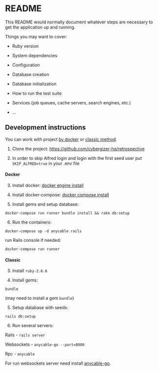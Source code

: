 # README

This README would normally document whatever steps are necessary to get the
application up and running.

Things you may want to cover:

* Ruby version

* System dependencies

* Configuration

* Database creation

* Database initialization

* How to run the test suite

* Services (job queues, cache servers, search engines, etc.)

* ...

## Development instructions
You can work with project [by docker](#docker) or [classic method](#classic).

1. Clone the project: https://github.com/cybergizer-hq/retrospective


2. In order to skip Alfred login and login with the first seed user
   put `SKIP_ALFRED=true` in your .env file

#### Docker

3.  Install docker:  [docker engine install](https://docs.docker.com/engine/install/ "docker engine install")


4. Install docker-compose: [docker compose install](https://docs.docker.com/compose/install/ "docker compose install")


5. Install gems and setup database:
```
docker-compose run runner bundle install && rake db:setup
```

6. Run the containers:
```
docker-compose up -d anycable rails
```

run Rails console if needed:
```
docker-compose run runner
```

#### Classic

3. Install `ruby-2.6.6`


4. Install gems:
```
bundle
```
(may need to install a gem `bundle`)


5. Setup database with seeds:
```
rails db:setup
```

6.  Run several servers:

Rails - `rails server`

Websockets - `anycable-go --port=8080`

Rpc - `anycable`

For run websockets server need install [anycable-go](https://github.com/anycable/anycable-go).
